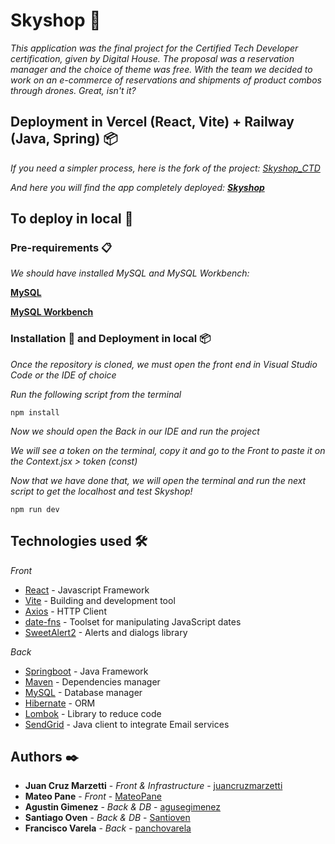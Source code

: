 # Skyshop 🚀

_This application was the final project for the Certified Tech Developer certification, given by Digital House.
The proposal was a reservation manager and the choice of theme was free. With the team we decided to work on an e-commerce of reservations and shipments of product combos through drones. Great, isn't it?_

## Deployment in Vercel (React, Vite) + Railway (Java, Spring) 📦

_If you need a simpler process, here is the fork of the project: [Skyshop_CTD](https://github.com/juancruzmarzetti/CTD_Integrador_Equipo1)_

_And here you will find the app completely deployed: **[Skyshop](https://ctd-integrador-equipo1.vercel.app/)**_

## To deploy in local 🚀

### Pre-requirements 📋

_We should have installed MySQL and MySQL Workbench:_

**[MySQL](https://dev.mysql.com/downloads/mysql/)**

**[MySQL Workbench](https://dev.mysql.com/downloads/workbench/)**

### Installation 🔧 and Deployment in local 📦

_Once the repository is cloned, we must open the front end in Visual Studio Code or the IDE of choice_

_Run the following script from the terminal_

```
npm install
```

_Now we should open the Back in our IDE and run the project_

_We will see a token on the terminal, copy it and go to the Front to paste it on the Context.jsx > token (const)_


_Now that we have done that, we will open the terminal and run the next script to get the localhost and test Skyshop!_

```
npm run dev
```

## Technologies used 🛠️

_Front_

* [React](https://react.dev/) - Javascript Framework
* [Vite](https://vite.dev/guide/) - Building and development tool
* [Axios](https://axios-http.com/es/docs/intro) - HTTP Client
* [date-fns](https://date-fns.org/docs/Getting-Started) - Toolset for manipulating JavaScript dates
* [SweetAlert2](https://sweetalert2.github.io/) - Alerts and dialogs library

_Back_

* [Springboot](https://spring.io/projects/spring-boot) - Java Framework
* [Maven](https://maven.apache.org/) - Dependencies manager
* [MySQL](https://www.mysql.com/products/workbench/) - Database manager
* [Hibernate](https://docs.spring.io/spring-framework/reference/data-access/orm/hibernate.html) - ORM
* [Lombok](https://projectlombok.org/) - Library to reduce code
* [SendGrid](https://sendgrid.com/en-us/resource/setting-up-your-email-infrastructure-with-twilio-sendgrid) - Java client to integrate Email services

## Authors ✒️

* **Juan Cruz Marzetti** - *Front & Infrastructure* - [juancruzmarzetti](https://github.com/juancruzmarzetti)
* **Mateo Pane** - *Front* - [MateoPane](https://github.com/MateoPane)
* **Agustin Gimenez** - *Back & DB* - [agusegimenez](https://github.com/agusegimenez)
* **Santiago Oven** - *Back & DB* - [Santioven](https://github.com/Santioven)
* **Francisco Varela** - *Back* - [panchovarela](https://github.com/panchovarela)

